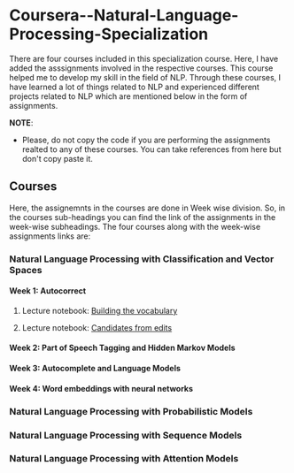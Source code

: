 # Coursera--Natural-Language-Processing-Specialization

There are four courses included in this specialization course. Here, I have  added the asssignments involved in the respective courses. This course helped me to develop my skill in the field of NLP. Through these courses, I have learned a lot of things related to NLP and experienced different projects related to NLP which are mentioned below in the form of assignments.

**NOTE**: 
- Please, do not copy the code if you are performing the assignments realted to any of these courses. You can take references from here but don't copy paste it.

## Courses
 
 Here, the assignemnts in the courses are done in Week wise division. So, in the courses sub-headings you can find the link of the assignments in the week-wise subheadings. The four courses along with the week-wise assignments links are:

### Natural Language Processing with Classification and Vector Spaces

#### Week 1: Autocorrect

1. Lecture notebook: [Building the vocabulary](./NLP-with-Probabilistic-Models/Week1/utf-8''NLP_C2_W1_lecture_nb_01.ipynb)

2. Lecture notebook: [Candidates from edits](./NLP-with-Probabilistic-Models/Week1/utf-8''NLP_C2_W1_lecture_nb_02.ipynb)


#### Week 2: Part of Speech Tagging and Hidden Markov Models
#### Week 3: Autocomplete and Language Models
#### Week 4: Word embeddings with neural networks

### Natural Language Processing with Probabilistic Models

### Natural Language Processing with Sequence Models

### Natural Language Processing with Attention Models
